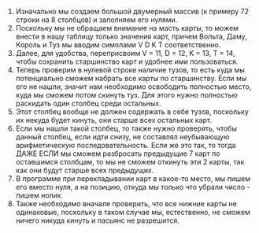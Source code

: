 1) Изначально мы создаем большой двумерный массив (к примеру 72 строки на 8 столбцов) и заполняем его нулями.
2) Поскольку мы не обращаем внимание на масть карты, то можем внести в нашу таблицу только значения карт, причем Вольта, Даму, Король и Туз мы вводим симолами V D K T соответственно.
3) Далее, для удобства, переприсвоим V = 11, D = 12, K = 13, T = 14, чтобы сохранить старшинство карт и удобнее ими пользоваться.
4) Теперь проверим в нулевой строке наличие тузов, то есть куда мы потенциально сможем набрать все карты по старшинству. Если мы его не нашли, значит нам необходимо освободить полностью место, куда мы сможем потом скинуть туз. Для этого нужно полностью раскидать один столбец среди остальных. 
5) Этот столбец вообще не должен содержать в себе тузов, поскольку их некуда будет кинуть, они старше всех остальных карт.
6) Если мы нашли такой столбец, то также нужно проверять, чтобы данный столбец, если идти снизу, не составлял неубывающую арифметическую последовательность. Если же это так, то тогда ДАЖЕ ЕСЛИ мы сможем разбросать предыдущие 7 карт по оставшимся столбцам, то мы не сможем откинуть эти 2 карты, так как они будут старше всех предыдущих.
7) В программе при перекладывании карт в какое-то место, мы пишем его вместо нуля, а на позицию, откуда мы только что убрали число - пишем нолик.
8) Также необходимо вначале проверить, что все нижние карты не одинаковые, поскольку в таком случае мы, естественно, не сможем ничего никуда кинуть и пасьянс не разрешится. 
